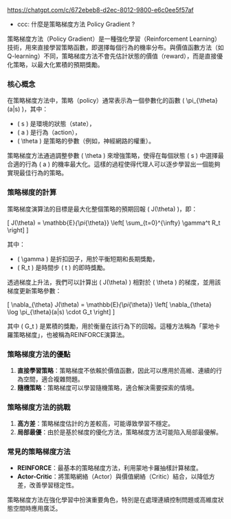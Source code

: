 
https://chatgpt.com/c/672ebeb8-d2ec-8012-9800-e6c0ee5f57af

* ccc: 什麼是策略梯度方法 Policy Gradient ?

策略梯度方法（Policy Gradient）是一種強化學習（Reinforcement Learning）技術，用來直接學習策略函數，即選擇每個行為的機率分布。與價值函數方法（如Q-learning）不同，策略梯度方法不會先估計狀態的價值（reward），而是直接優化策略，以最大化累積的預期獎勵。

### 核心概念
在策略梯度方法中，策略（policy）通常表示為一個參數化的函數 \( \pi_{\theta}(a|s) \)，其中：
- \( s \) 是環境的狀態（state），
- \( a \) 是行為（action），
- \( \theta \) 是策略的參數（例如，神經網路的權重）。

策略梯度方法通過調整參數 \( \theta \) 來增強策略，使得在每個狀態 \( s \) 中選擇最合適的行為 \( a \) 的機率最大化。這樣的過程使得代理人可以逐步學習出一個能夠實現最佳行為的策略。

### 策略梯度的計算
策略梯度演算法的目標是最大化整個策略的預期回報 \( J(\theta) \)，即：

\[
J(\theta) = \mathbb{E}_{\pi_{\theta}} \left[ \sum_{t=0}^{\infty} \gamma^t R_t \right]
\]

其中：
- \( \gamma \) 是折扣因子，用於平衡短期和長期獎勵，
- \( R_t \) 是時間步 \( t \) 的即時獎勵。

透過梯度上升法，我們可以計算出 \( J(\theta) \) 相對於 \( \theta \) 的梯度，並用該梯度更新策略參數：

\[
\nabla_{\theta} J(\theta) = \mathbb{E}_{\pi_{\theta}} \left[ \nabla_{\theta} \log \pi_{\theta}(a|s) \cdot G_t \right]
\]

其中 \( G_t \) 是累積的獎勵，用於衡量在該行為下的回報。這種方法稱為「蒙地卡羅策略梯度」，也被稱為REINFORCE演算法。

### 策略梯度方法的優點
1. **直接學習策略**：策略梯度不依賴於價值函數，因此可以應用於高維、連續的行為空間，適合複雜問題。
2. **隨機策略**：策略梯度可以學習隨機策略，適合解決需要探索的情境。

### 策略梯度方法的挑戰
1. **高方差**：策略梯度估計的方差較高，可能導致學習不穩定。
2. **局部最優**：由於是基於梯度的優化方法，策略梯度方法可能陷入局部最優解。

### 常見的策略梯度方法
- **REINFORCE**：最基本的策略梯度方法，利用蒙地卡羅抽樣計算梯度。
- **Actor-Critic**：將策略網絡（Actor）與價值網絡（Critic）結合，以降低方差，改善學習穩定性。

策略梯度方法在強化學習中扮演重要角色，特別是在處理連續控制問題或高維度狀態空間時應用廣泛。
